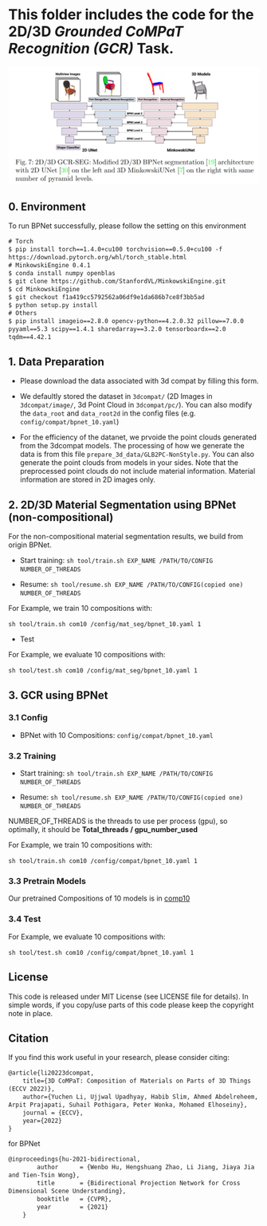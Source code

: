 # This folder includes the code for the 2D/3D *Grounded CoMPaT Recognition (GCR)* Task.

![image](./imgs/fig_GCR.png)

## 0. Environment
To run BPNet successfully, please follow the setting on this environment
```shell
# Torch
$ pip install torch==1.4.0+cu100 torchvision==0.5.0+cu100 -f https://download.pytorch.org/whl/torch_stable.html
# MinkowskiEngine 0.4.1
$ conda install numpy openblas
$ git clone https://github.com/StanfordVL/MinkowskiEngine.git
$ cd MinkowskiEngine
$ git checkout f1a419cc5792562a06df9e1da686b7ce8f3bb5ad
$ python setup.py install
# Others
$ pip install imageio==2.8.0 opencv-python==4.2.0.32 pillow==7.0.0 pyyaml==5.3 scipy==1.4.1 sharedarray==3.2.0 tensorboardx==2.0 tqdm==4.42.1
```

## 1. Data Preparation
- Please download the data associated with 3d compat by filling this form. 
- We defaultly stored the dataset in `3dcompat/` (2D Images in `3dcompat/image/`, 3d Point Cloud in `3dcompat/pc/`).
You can also modify the `data_root` and `data_root2d` in the config files (e.g. `config/compat/bpnet_10.yaml`)

- For the efficiency of the datanet, we prvoide the point clouds generated from the 3dcompat models. The processing of how we generate the data is from this file `prepare_3d_data/GLB2PC-NonStyle.py`. You can also generate the point clouds from models in your sides. Note that the preprocessed point clouds do not include material information. Material information are stored in 2D images only.

## 2. 2D/3D Material Segmentation using BPNet (non-compositional)

For the non-compositional material segmentation results, we build from origin BPNet.

- Start training:
```sh tool/train.sh EXP_NAME /PATH/TO/CONFIG NUMBER_OF_THREADS```

- Resume: 
```sh tool/resume.sh EXP_NAME /PATH/TO/CONFIG(copied one) NUMBER_OF_THREADS```

For Example, we train 10 compositions with:

```sh tool/train.sh com10 /config/mat_seg/bpnet_10.yaml 1```

- Test

For Example, we evaluate 10 compositions with:

```sh tool/test.sh com10 /config/mat_seg/bpnet_10.yaml 1```

## 3. GCR using BPNet

### 3.1 Config
- BPNet with 10 Compositions: ```config/compat/bpnet_10.yaml``` 

[//]: # (- BPNet with 50 Compositions: ```config/compat/bpnet_50.yaml``` )

### 3.2 Training



- Start training:
```sh tool/train.sh EXP_NAME /PATH/TO/CONFIG NUMBER_OF_THREADS```

- Resume: 
```sh tool/resume.sh EXP_NAME /PATH/TO/CONFIG(copied one) NUMBER_OF_THREADS```

NUMBER_OF_THREADS is the threads to use per process (gpu), so optimally, it should be **Total_threads / gpu_number_used**


For Example, we train 10 compositions with:

```sh tool/train.sh com10 /config/compat/bpnet_10.yaml 1```

### 3.3 Pretrain Models

Our pretrained Compositions of 10 models is in [comp10](https://drive.google.com/file/d/1PXzUXTcEd4AfzCyjFz-13s76FdljsG5p/view?usp=sharing)


[//]: # (Our pretrained Compositions of 50 models is in:)

[//]: # (https://drive.google.com/file/d/1u7CkloqHEkezFuUBnZQRnbxdW420Xgug/view?usp=sharing)

### 3.4 Test

For Example, we evaluate  10 compositions with:

```sh tool/test.sh com10 /config/compat/bpnet_10.yaml 1```

## License
This code is released under MIT License (see LICENSE file for details). In simple words, if you copy/use parts of this code please keep the copyright note in place.


## Citation
If you find this work useful in your research, please consider citing:

```
@article{li20223dcompat,
    title={3D CoMPaT: Composition of Materials on Parts of 3D Things (ECCV 2022)},
    author={Yuchen Li, Ujjwal Upadhyay, Habib Slim, Ahmed Abdelreheem, Arpit Prajapati, Suhail Pothigara, Peter Wonka, Mohamed Elhoseiny},
    journal = {ECCV},
    year={2022}
}
```
for BPNet

```
@inproceedings{hu-2021-bidirectional,
        author      = {Wenbo Hu, Hengshuang Zhao, Li Jiang, Jiaya Jia and Tien-Tsin Wong},
        title       = {Bidirectional Projection Network for Cross Dimensional Scene Understanding},
        booktitle   = {CVPR},
        year        = {2021}
    }
```